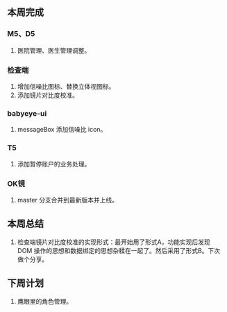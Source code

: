 ## 本周完成

### M5、D5

1. 医院管理、医生管理调整。

### 检查端

1. 增加信噪比图标、替换立体视图标。
2. 添加镜片对比度校准。

### babyeye-ui

1. messageBox 添加信噪比 icon。

### T5

1. 添加暂停账户的业务处理。

### OK镜

1. master 分支合并到最新版本并上线。

## 本周总结

1. 检查端镜片对比度校准的实现形式：最开始用了形式A，功能实现后发现 DOM 操作的思想和数据绑定的思想杂糅在一起了。然后采用了形式B。下次做个分享。

## 下周计划

1. 鹰眼里的角色管理。